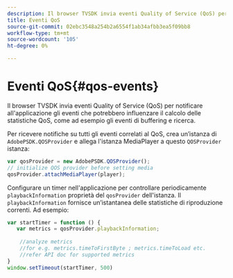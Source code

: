 ```yaml
---
description: Il browser TVSDK invia eventi Quality of Service (QoS) per notificare all'applicazione gli eventi che potrebbero influenzare il calcolo delle statistiche QoS, come ad esempio gli eventi di buffering e ricerca.
title: Eventi QoS
source-git-commit: 02ebc3548a254b2a6554f1ab34afbb3ea5f09bb8
workflow-type: tm+mt
source-wordcount: '105'
ht-degree: 0%

---
```


# Eventi QoS{#qos-events}

Il browser TVSDK invia eventi Quality of Service (QoS) per notificare all&#39;applicazione gli eventi che potrebbero influenzare il calcolo delle statistiche QoS, come ad esempio gli eventi di buffering e ricerca.

Per ricevere notifiche su tutti gli eventi correlati al QoS, crea un’istanza di `AdobePSDK.QOSProvider` e allega l&#39;istanza MediaPlayer a questo `QOSProvider` istanza:

```js
var qosProvider = new AdobePSDK.QOSProvider(); 
// initialize QOS provider before setting media  
qosProvider.attachMediaPlayer(player);
```

Configurare un timer nell&#39;applicazione per controllare periodicamente `playbackInformation` proprietà del `qosProvider` dell&#39;istanza. Il `playbackInformation` fornisce un’istantanea delle statistiche di riproduzione correnti. Ad esempio:

```js
var startTimer = function () { 
   var metrics = qosProvider.playbackInformation; 
 
    //analyze metrics 
    //for e.g. metrics.timeToFirstByte ; metrics.timeToLoad etc.  
    //refer API doc for supported metrics  
} 
window.setTimeout(startTimer, 500) 
```
